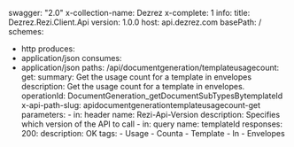 swagger: "2.0"
x-collection-name: Dezrez
x-complete: 1
info:
  title: Dezrez.Rezi.Client.Api
  version: 1.0.0
host: api.dezrez.com
basePath: /
schemes:
- http
produces:
- application/json
consumes:
- application/json
paths:
  /api/documentgeneration/templateusagecount:
    get:
      summary: Get the usage count for a template in envelopes
      description: Get the usage count for a template in envelopes.
      operationId: DocumentGeneration_getDocumentSubTypesBytemplateId
      x-api-path-slug: apidocumentgenerationtemplateusagecount-get
      parameters:
      - in: header
        name: Rezi-Api-Version
        description: Specifies which version of the API to call
      - in: query
        name: templateId
      responses:
        200:
          description: OK
      tags:
      - Usage
      - Counta
      - Template
      - In
      - Envelopes